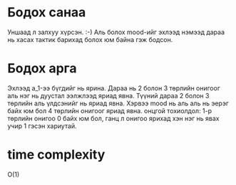 # Бодох санаа
Уншаад л залхуу хүрсэн. :-)
Аль болох mood-ийг эхлээд нэмээд дараа нь хасах тактик барихад болох юм байна гэж бодсон.

# Бодох арга
Эхлээд a_1-ээ бүгдийг нь ярина.
Дараа нь 2 болон 3 төрлийн онигоог аль нэг нь дуустал ээлжлээд яриад явна.
Түүний дараа 2 болон 3 төрлийн аль үлдсэнийг нь яриад явна.
Хэрвээ mood нь аль аль нь эерэг байх юм бол 4 төрлийн онигоог яриад явна.
онцгой тохиолдол: 1-р төрлийн онигоо 0 байх юм бол, ганц л онигоо ярихад хэн нэг нь явах учир 1 гэсэн хариутай.


# time complexity
O(1)
